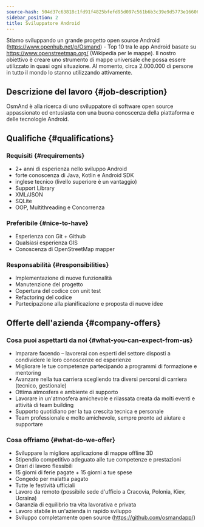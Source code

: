 ```yaml
---
source-hash: 504d37c63818c1fd91f4825bfefd95d097c561b6b3c39e9d5773e16606a55a9f
sidebar_position: 2
title: Sviluppatore Android
---
```


Stiamo sviluppando un grande progetto open source Android (https://www.openhub.net/p/Osmand) - Top 10 tra le app Android basate su https://www.openstreetmap.org/ (Wikipedia per le mappe). Il nostro obiettivo è creare uno strumento di mappe universale che possa essere utilizzato in quasi ogni situazione. Al momento, circa 2.000.000 di persone in tutto il mondo lo stanno utilizzando attivamente.

## Descrizione del lavoro {#job-description}
OsmAnd è alla ricerca di uno sviluppatore di software open source appassionato ed entusiasta con una buona conoscenza della piattaforma e delle tecnologie Android.

## Qualifiche {#qualifications}

### Requisiti {#requirements}
- 2+ anni di esperienza nello sviluppo Android
- forte conoscenza di Java, Kotlin e Android SDK
- inglese tecnico (livello superiore è un vantaggio)
- Support Library
- XML/JSON
- SQLite
- OOP, Multithreading e Concorrenza

### Preferibile {#nice-to-have}
- Esperienza con Git + Github
- Qualsiasi esperienza GIS
- Conoscenza di OpenStreetMap mapper

### Responsabilità {#responsibilities}
- Implementazione di nuove funzionalità
- Manutenzione del progetto
- Copertura del codice con unit test
- Refactoring del codice
- Partecipazione alla pianificazione e proposta di nuove idee

## Offerte dell'azienda {#company-offers}

### Cosa puoi aspettarti da noi {#what-you-can-expect-from-us}
- Imparare facendo – lavorerai con esperti del settore disposti a condividere le loro conoscenze ed esperienze
- Migliorare le tue competenze partecipando a programmi di formazione e mentoring
- Avanzare nella tua carriera scegliendo tra diversi percorsi di carriera (tecnico, gestionale)
- Ottima atmosfera e ambiente di supporto
- Lavorare in un'atmosfera amichevole e rilassata creata da molti eventi e attività di team building
- Supporto quotidiano per la tua crescita tecnica e personale
- Team professionale e molto amichevole, sempre pronto ad aiutare e supportare

### Cosa offriamo {#what-do-we-offer}
- Sviluppare la migliore applicazione di mappe offline 3D
- Stipendio competitivo adeguato alle tue competenze e prestazioni
- Orari di lavoro flessibili
- 15 giorni di ferie pagate + 15 giorni a tue spese
- Congedo per malattia pagato
- Tutte le festività ufficiali
- Lavoro da remoto (possibile sede d'ufficio a Cracovia, Polonia, Kiev, Ucraina)
- Garanzia di equilibrio tra vita lavorativa e privata
- Lavoro stabile in un'azienda in rapido sviluppo
- Sviluppo completamente open source (https://github.com/osmandapp/)